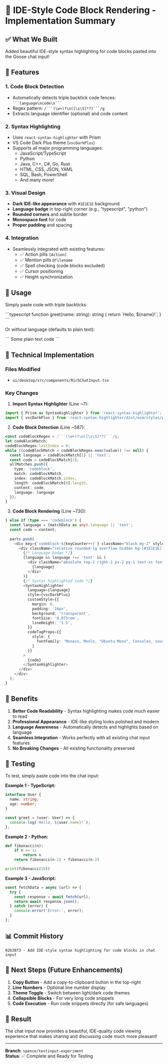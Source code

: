 # 🎨 IDE-Style Code Block Rendering - Implementation Summary

## ✅ What We Built

Added beautiful IDE-style syntax highlighting for code blocks pasted into the Goose chat input!

## 🚀 Features

### 1. **Code Block Detection**
- Automatically detects triple backtick code fences: ` ```language\ncode\n``` `
- Regex pattern: `/```(\w+)?\n([\s\S]*?)```/g`
- Extracts language identifier (optional) and code content

### 2. **Syntax Highlighting**
- Uses `react-syntax-highlighter` with Prism
- VS Code Dark Plus theme (`vscDarkPlus`)
- Supports all major programming languages:
  - JavaScript/TypeScript
  - Python
  - Java, C++, C#, Go, Rust
  - HTML, CSS, JSON, YAML
  - SQL, Bash, PowerShell
  - And many more!

### 3. **Visual Design**
- **Dark IDE-like appearance** with `#1E1E1E` background
- **Language badge** in top-right corner (e.g., "typescript", "python")
- **Rounded corners** and subtle border
- **Monospace font** for code
- **Proper padding** and spacing

### 4. **Integration**
- Seamlessly integrated with existing features:
  - ✅ Action pills `[Action]`
  - ✅ Mention pills `@filename`
  - ✅ Spell checking (code blocks excluded)
  - ✅ Cursor positioning
  - ✅ Height synchronization

## 📝 Usage

Simply paste code with triple backticks:

\`\`\`typescript
function greet(name: string): string {
  return \`Hello, \${name}!\`;
}
\`\`\`

Or without language (defaults to plain text):

\`\`\`
Some plain text code
\`\`\`

## 🔧 Technical Implementation

### Files Modified
- `ui/desktop/src/components/RichChatInput.tsx`

### Key Changes

1. **Import Syntax Highlighter** (Line ~7):
```typescript
import { Prism as SyntaxHighlighter } from 'react-syntax-highlighter';
import { vscDarkPlus } from 'react-syntax-highlighter/dist/esm/styles/prism';
```

2. **Code Block Detection** (Line ~587):
```typescript
const codeBlockRegex = /```(\w+)?\n([\s\S]*?)```/g;
let codeBlockMatch;
codeBlockRegex.lastIndex = 0;
while ((codeBlockMatch = codeBlockRegex.exec(value)) !== null) {
  const language = codeBlockMatch[1] || 'text';
  const code = codeBlockMatch[2];
  allMatches.push({
    type: 'codeblock',
    match: codeBlockMatch,
    index: codeBlockMatch.index,
    length: codeBlockMatch[0].length,
    content: code,
    language: language
  });
}
```

3. **Code Block Rendering** (Line ~730):
```typescript
} else if (type === 'codeblock') {
  const language = (matchData as any).language || 'text';
  const code = content;
  
  parts.push(
    <div key={`codeblock-${keyCounter++}`} className="block my-2" style={{ pointerEvents: 'auto' }}>
      <div className="relative rounded-lg overflow-hidden bg-[#1E1E1E] border border-gray-700">
        {/* Language badge */}
        {language && language !== 'text' && (
          <div className="absolute top-2 right-2 px-2 py-1 text-xs font-mono text-gray-300 bg-gray-800/80 rounded">
            {language}
          </div>
        )}
        {/* Syntax highlighted code */}
        <SyntaxHighlighter
          language={language}
          style={vscDarkPlus}
          customStyle={{
            margin: 0,
            padding: '16px',
            background: 'transparent',
            fontSize: '0.875rem',
            lineHeight: '1.5',
          }}
          codeTagProps={{
            style: {
              fontFamily: 'Monaco, Menlo, "Ubuntu Mono", Consolas, source-code-pro, monospace',
            }
          }}
        >
          {code}
        </SyntaxHighlighter>
      </div>
    </div>
  );
}
```

## 🎯 Benefits

1. **Better Code Readability** - Syntax highlighting makes code much easier to read
2. **Professional Appearance** - IDE-like styling looks polished and modern
3. **Language Awareness** - Automatically detects and highlights based on language
4. **Seamless Integration** - Works perfectly with all existing chat input features
5. **No Breaking Changes** - All existing functionality preserved

## 🧪 Testing

To test, simply paste code into the chat input:

**Example 1 - TypeScript:**
```typescript
interface User {
  name: string;
  age: number;
}

const greet = (user: User) => {
  console.log(`Hello, ${user.name}!`);
};
```

**Example 2 - Python:**
```python
def fibonacci(n):
    if n <= 1:
        return n
    return fibonacci(n-1) + fibonacci(n-2)

print(fibonacci(10))
```

**Example 3 - JavaScript:**
```javascript
const fetchData = async (url) => {
  try {
    const response = await fetch(url);
    return await response.json();
  } catch (error) {
    console.error('Error:', error);
  }
};
```

## 📊 Commit History

```
02b38f3 - Add IDE-style syntax highlighting for code blocks in chat input
```

## 🚀 Next Steps (Future Enhancements)

1. **Copy Button** - Add a copy-to-clipboard button in the top-right
2. **Line Numbers** - Optional line number display
3. **Theme Toggle** - Switch between light/dark code themes
4. **Collapsible Blocks** - For very long code snippets
5. **Code Execution** - Run code snippets directly (for safe languages)

## 🎉 Result

The chat input now provides a beautiful, IDE-quality code viewing experience that makes sharing and discussing code much more pleasant!

---

**Branch**: `spence/textinput-experiment`  
**Status**: ✅ Complete and Ready for Testing
